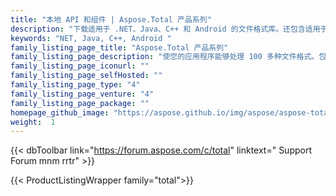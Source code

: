 ```yaml
---
title: "本地 API 和组件 | Aspose.Total 产品系列"
description: "下载适用于 .NET、Java、C++ 和 Android 的文件格式库。还包含适用于所有 Office 文件格式的 Reporting Services 扩展、SharePoint 组件和 JasperReports 导出器。"
keywords: "NET, Java, C++, Android "
family_listing_page_title: "Aspose.Total 产品系列"
family_listing_page_description: "使您的应用程序能够处理 100 多种文件格式。包括我们所有的 52 种独立产品。"
family_listing_page_iconurl: ""
family_listing_page_selfHosted: ""
family_listing_page_type: "4"
family_listing_page_venture: "4"
family_listing_page_package: ""
homepage_github_image: "https://aspose.github.io/img/aspose/aspose-total.png"
weight:  1
---
```


{{< dbToolbar link="https://forum.aspose.com/c/total" linktext=" Support Forum mnm rrtr" >}}

{{< ProductListingWrapper family="total">}}

